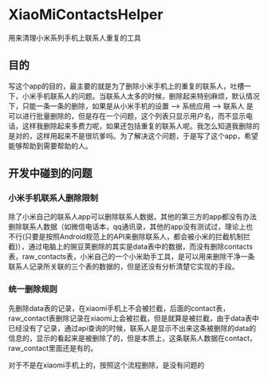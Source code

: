 # XiaoMiContactsHelper
用来清理小米系列手机上联系人重复的工具

## 目的
写这个app的目的，最主要的就是为了删除小米手机上的重复的联系人，吐槽一下，小米手机联系人的问题。当联系人太多的时候，删除起来特别麻烦，默认情况下，只能一条一条的删除，如果是从小米手机的设置 --> 系统应用 --> 联系人 是可以进行批量删除的，但是存在一个问题，这个列表只显示用户名，而不显示电话，这样我删除起来多费力呢，如果还包括重复的联系人呢。我怎么知道我删除的是对的，这样用起来不是很坑爹吗。为了解决这个问题，于是写了这个app，希望能够帮助到需要帮助的人。

## 开发中碰到的问题

### 小米手机联系人删除限制
除了小米自己的联系人app可以删除联系人数据，其他的第三方的app都没有办法删除联系人数据（如微信电话本，qq通讯录，其他的app没有测试过，理论上也不行(只要是按照Android规范上的API来删除联系人，都会被小米的拦截机制拦截)），通过电脑上的豌豆荚删除的其实是data表中的数据，而没有删除contacts表，raw_contacts表，小米自己的一个小米助手工具，是可以用来删除干净一条联系人记录所关联的三个表的数据的，但是还没有分析清楚它实现的手段。

### 统一删除规则
先删除data表的记录，在xiaomi手机上不会被拦截，后面的contact表，raw_contact表删除记录在xiaomi上会被拦截，但是就算是被拦截，由于data表中已经没有了记录，通过api查询的时候，联系人是显示不出来这条被删除的data的信息的，显示的看起来是被删除了的，但是本质上，这条联系人数据在contact，raw_contact里面还是有的。

对于不是在xiaomi手机上的，按照这个流程删除，是没有问题的

